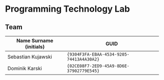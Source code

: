 # Programming Technology Lab

## Team

| Name Surname (initials) | GUID                                     |
| ----------------------- | ---------------------------------------- |
| Sebastian Kujawski      | `{9304F3FA-EBAA-4534-9205-74413A4A30A2}` |
| Dominik Karski          | `{02CE08F7-2ED9-45A9-8D6E-37902779E545}` |
